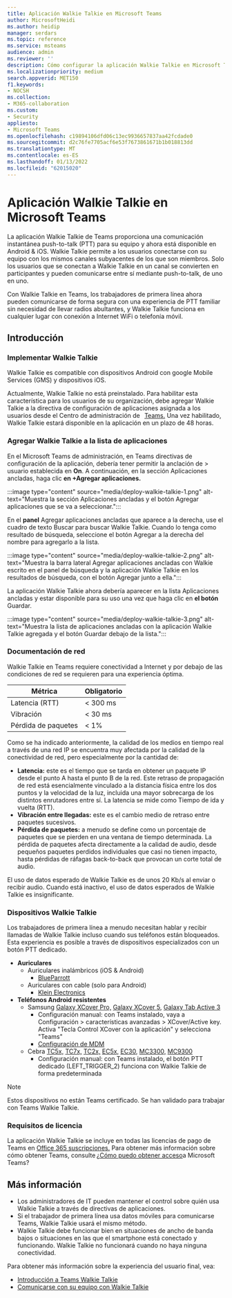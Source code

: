 ```yaml
---
title: Aplicación Walkie Talkie en Microsoft Teams
author: MicrosoftHeidi
ms.author: heidip
manager: serdars
ms.topic: reference
ms.service: msteams
audience: admin
ms.reviewer: ''
description: Cómo configurar la aplicación Walkie Talkie en Microsoft Teams, desde una perspectiva de ITAdmin.
ms.localizationpriority: medium
search.appverid: MET150
f1.keywords:
- NOCSH
ms.collection:
- M365-collaboration
ms.custom:
- Security
appliesto:
- Microsoft Teams
ms.openlocfilehash: c19894106dfd06c13ec9936657837aa42fcdade0
ms.sourcegitcommit: d2c76fe7705acf6e53f7673861671b1b018813dd
ms.translationtype: MT
ms.contentlocale: es-ES
ms.lasthandoff: 01/13/2022
ms.locfileid: "62015020"
---
```

# <a name="walkie-talkie-app-in-microsoft-teams"></a>Aplicación Walkie Talkie en Microsoft Teams

La aplicación Walkie Talkie de Teams proporciona una comunicación instantánea push-to-talk (PTT) para su equipo y ahora está disponible en Android & iOS. Walkie Talkie permite a los usuarios conectarse con su equipo con los mismos canales subyacentes de los que son miembros. Solo los usuarios que se conectan a Walkie Talkie en un canal se convierten en participantes y pueden comunicarse entre sí mediante push-to-talk, de uno en uno.

Con Walkie Talkie en Teams, los trabajadores de primera línea ahora pueden comunicarse de forma segura con una experiencia de PTT familiar sin necesidad de llevar radios abultantes, y Walkie Talkie funciona en cualquier lugar con conexión a Internet WiFi o telefonía móvil.

## <a name="getting-started"></a>Introducción

### <a name="deploying-walkie-talkie"></a>Implementar Walkie Talkie

Walkie Talkie es compatible con dispositivos Android con google Mobile Services (GMS) y dispositivos iOS. 

Actualmente, Walkie Talkie no está preinstalado. Para habilitar esta característica para los usuarios de su organización, [](teams-app-setup-policies.md)debe agregar Walkie Talkie a la directiva de configuración de aplicaciones asignada a los usuarios desde el Centro de administración de   [Teams.](https://admin.teams.microsoft.com/) Una vez habilitado, Walkie Talkie estará disponible en la aplicación en un plazo de 48 horas.

### <a name="adding-walkie-talkie-to-your-app-list"></a>Agregar Walkie Talkie a la lista de aplicaciones

En el Microsoft Teams de administración, en Teams directivas de configuración de la aplicación, debería tener permitir la anclación de  >  usuario establecida en  **On**. A continuación, en la sección Aplicaciones ancladas, haga clic **en +Agregar aplicaciones.**

:::image type="content" source="media/deploy-walkie-talkie-1.png" alt-text="Muestra la sección Aplicaciones ancladas y el botón Agregar aplicaciones que se va a seleccionar.":::

En el **panel** Agregar aplicaciones ancladas que aparece  a la derecha, use el cuadro de texto Buscar para buscar Walkie Talkie. Cuando lo tenga como resultado de  búsqueda, seleccione el botón Agregar a la derecha del nombre para agregarlo a la lista.

:::image type="content" source="media/deploy-walkie-talkie-2.png" alt-text="Muestra la barra lateral Agregar aplicaciones ancladas con Walkie escrito en el panel de búsqueda y la aplicación Walkie Talkie en los resultados de búsqueda, con el botón Agregar junto a ella.":::

La aplicación Walkie Talkie ahora debería aparecer en la lista Aplicaciones ancladas y estar disponible para su uso una vez que haga clic en **el botón** Guardar.

:::image type="content" source="media/deploy-walkie-talkie-3.png" alt-text="Muestra la lista de aplicaciones ancladas con la aplicación Walkie Talkie agregada y el botón Guardar debajo de la lista.":::

### <a name="network-documentation"></a>Documentación de red

Walkie Talkie en Teams requiere conectividad a Internet y por debajo de las condiciones de red se requieren para una experiencia óptima.

|Métrica | Obligatorio |
|---|---|
|Latencia (RTT) | < 300 ms |
|Vibración |< 30 ms |
|Pérdida de paquetes |< 1% |

Como se ha indicado anteriormente, la calidad de los medios en tiempo real a través de una red IP se encuentra muy afectada por la calidad de la conectividad de red, pero especialmente por la cantidad de:

- **Latencia:** este es el tiempo que se tarda en obtener un paquete IP desde el punto A hasta el punto B de la red. Este retraso de propagación de red está esencialmente vinculado a la distancia física entre los dos puntos y la velocidad de la luz, incluida una mayor sobrecarga de los distintos enrutadores entre sí. La latencia se mide como Tiempo de ida y vuelta (RTT).
- **Vibración entre llegadas:** este es el cambio medio de retraso entre paquetes sucesivos.
- **Pérdida de paquetes:** a menudo se define como un porcentaje de paquetes que se pierden en una ventana de tiempo determinada. La pérdida de paquetes afecta directamente a la calidad de audio, desde pequeños paquetes perdidos individuales que casi no tienen impacto, hasta pérdidas de ráfagas back-to-back que provocan un corte total de audio.

El uso de datos esperado de Walkie Talkie es de unos 20 Kb/s al enviar o recibir audio. Cuando está inactivo, el uso de datos esperados de Walkie Talkie es insignificante.

### <a name="walkie-talkie-devices"></a>Dispositivos Walkie Talkie

Los trabajadores de primera línea a menudo necesitan hablar y recibir llamadas de Walkie Talkie incluso cuando sus teléfonos están bloqueados. Esta experiencia es posible a través de dispositivos especializados con un botón PTT dedicado.

- **Auriculares**
  - Auriculares inalámbricos (iOS & Android)
    - [BlueParrott](https://www.blueparrott.com/microsoft-teams-walkie-talkie)
  - Auriculares con cable (solo para Android)
    - [Klein Electronics](https://www.kleinelectronics.com/poc-accessories/mtwt/)
- **Teléfonos Android resistentes**
  - Samsung [Galaxy XCover Pro,](https://www.samsung.com/us/business/products/mobile/phones/galaxy-xcover-pro/) [Galaxy XCover 5](https://www.samsung.com/de/smartphones/others/galaxy-xcover-5-black-64gb-sm-g525fzkdeeb/buy), [Galaxy Tab Active 3](https://www.samsung.com/us/business/tablets/galaxy-tab-active/buy/)
    - Configuración manual: con Teams instalado, vaya a Configuración > características avanzadas > XCover/Active key. Activa "Tecla Control XCover con la aplicación" y selecciona "Teams"
    - [Configuración de MDM](https://docs.samsungknox.com/admin/knox-service-plugin/intune-teams.htm)
  - Cebra [TC5x,](https://www.zebra.com/us/en/products/mobile-computers/handheld/tc52-tc57-series-touch-computer.html) [TC7x,](https://www.zebra.com/us/en/products/mobile-computers/handheld/tc72-tc77-series-touch-computer.html) [TC2x,](https://www.zebra.com/us/en/products/mobile-computers/handheld/tc21-tc26.html) [EC5x,](https://www.zebra.com/us/en/products/mobile-computers/handheld/ec50-ec55.html) [EC30,](https://www.zebra.com/us/en/products/mobile-computers/handheld/ec30.html) [MC3300,](https://www.zebra.com/us/en/products/mobile-computers/handheld/mc3300.html) [MC9300](https://www.zebra.com/us/en/products/mobile-computers/handheld/mc9300.html) 
    - Configuración manual: con Teams instalado, el botón PTT dedicado (LEFT_TRIGGER_2) funciona con Walkie Talkie de forma predeterminada
    
> [!NOTE]
> Estos dispositivos no están Teams certificado. Se han validado para trabajar con Teams Walkie Talkie.

### <a name="license-requirements"></a>Requisitos de licencia

La aplicación Walkie Talkie se incluye en todas las licencias de pago de Teams en [Office 365 suscripciones.](/office365/servicedescriptions/teams-service-description) Para obtener más información sobre cómo obtener Teams, consulte [¿Cómo puedo obtener acceso](https://support.office.com/article/fc7f1634-abd3-4f26-a597-9df16e4ca65b)a Microsoft Teams?

## <a name="further-information"></a>Más información

- Los administradores de IT pueden mantener el control sobre quién usa Walkie Talkie a través de directivas de aplicaciones.
- Si el trabajador de primera línea usa datos móviles para comunicarse Teams, Walkie Talkie usará el mismo método.
- Walkie Talkie debe funcionar bien en situaciones de ancho de banda bajos o situaciones en las que el smartphone está conectado y funcionando. Walkie Talkie no funcionará cuando no haya ninguna conectividad.

Para obtener más información sobre la experiencia del usuario final, vea:

- [Introducción a Teams Walkie Talkie](https://support.microsoft.com/office/get-started-with-teams-walkie-talkie-25bdc3d5-bbb2-41b7-89bf-650fae0c8e0c)
- [Comunicarse con su equipo con Walkie Talkie](https://support.microsoft.com/office/communicate-with-your-team-in-walkie-talkie-e4342550-5516-4451-b9ec-93166b60f8a4)
